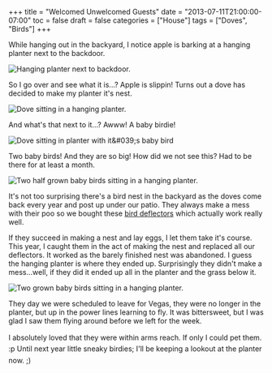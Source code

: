 +++
title = "Welcomed Unwelcomed Guests"
date = "2013-07-11T21:00:00-07:00"
toc = false
draft = false
categories = ["House"]
tags = ["Doves", "Birds"]
+++



<p>While hanging out in the backyard, I notice apple is barking at a hanging planter next to the backdoor.</p>    
<p><img alt="Hanging planter next to backdoor." src="/images/2013/07/2013-07-09_18-11-48_684_zps91950efe.jpg" title="Look how close the planter is to the door." ></p>    
<p>So I go over and see what it is...? Apple is slippin!&nbsp;Turns out a dove has decided to make my planter it's nest.</p>    
<p><img alt="Dove sitting in a hanging planter." src="/images/2013/07/2013-07-04_17-42-23_394_zps548969d8.jpg" title="There&amp;#039;s a bird in the planter!" /></p>    
<p>And what's that next to it...? Awww! A baby birdie!</p>    
<p><img alt="Dove sitting in planter with it&amp;#039;s baby bird" src="/images/2013/07/2013-07-04_17-44-56_810_zps7a80738b.jpg" title="There&amp;#039;s a baby bird in there! When did this happen?" /></p>    
<p>Two baby birds! And they are so big! How did we not see this? Had to be there for at least a month.</p>    
<p><img alt="Two half grown baby birds sitting in a hanging planter." src="/images/2013/07/2013-07-04_19-24-22_348_zpsb7260a12.jpg" title="Mama must be out collecting food. They are so big, I completely missed the egg stage." /></p>    
<p>It's not too surprising there's a bird nest in the backyard as the doves come back every year and post up under our patio. They always make a mess with their poo so we bought these <a href="http://www.amazon.com/dp/B000KGYXGQ" target="_blank">bird deflectors</a> which actually work really well.</p>    
<p>If they succeed in&nbsp;making a nest and lay eggs,&nbsp;I let them take it's course. This year, I caught them in the act of making the nest and replaced all our deflectors. It worked as&nbsp;the barely finished&nbsp;nest was abandoned. I guess the hanging planter is where they ended up.&nbsp;Surprisingly they didn't make a mess...well, if they did it ended up all in the planter and the grass below it.</p>    
<p><img alt="Two grown baby birds sitting in a hanging planter." src="/images/2013/07/2013-07-09_18-10-53_667_zpsc055ba03.jpg" title="This photo was taken five days later. How can they all fit?" /></p>    
<p>They day we were scheduled to leave for Vegas, they were no longer in the planter, but up in the power lines learning to fly. It was bittersweet, but I was glad I saw them flying around before we left for the week.</p>    
<p><span style="line-height: 1.6em;">I absolutely loved that they were within arms reach. If only I could pet them. :p Until next year little sneaky birdies; I'll be keeping a lookout at&nbsp;the planter now. ;)</span></p>  